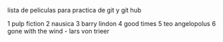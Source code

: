 
lista de peliculas para practica de git y git hub

1 pulp fiction 
2 nausica
3 barry lindon 
4 good times
5 teo angelopolus 
6 gone with the wind - lars von trieer
